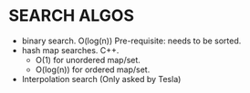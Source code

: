 # SEARCH ALGOS

* binary search. O(log(n))
    Pre-requisite: needs to be sorted. 
* hash map searches. C++. 
    * O(1) for unordered map/set.
    * O(log(n)) for ordered map/set.
* Interpolation search (Only asked by Tesla)